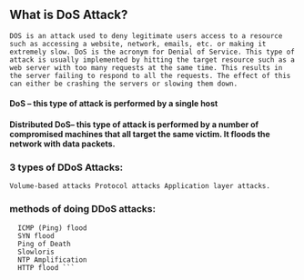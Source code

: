  ## What is DoS Attack?

``` DOS is an attack used to deny legitimate users access to a resource such as accessing a website, network, emails, etc. or making it extremely slow. DoS is the acronym for Denial of Service. This type of attack is usually implemented by hitting the target resource such as a web server with too many requests at the same time. This results in the server failing to respond to all the requests. The effect of this can either be crashing the servers or slowing them down. ```

#### DoS – this type of attack is performed by a single host
#### Distributed DoS– this type of attack is performed by a number of compromised machines that all target the same victim. It floods the network with data packets.

### 3 types of DDoS Attacks:

`` Volume-based attacks
 Protocol attacks
 Application layer attacks. ``
 
### methods of doing DDoS attacks:

  ``` UDP flood
    ICMP (Ping) flood
    SYN flood
    Ping of Death
    Slowloris
    NTP Amplification
    HTTP flood ```
